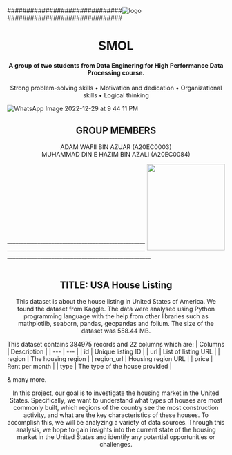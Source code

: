 ##############################![logo](https://user-images.githubusercontent.com/120595244/209935225-aafa25dc-e41f-44b6-963b-cc26f05dad4c.png)
##############################

<h1 align="center">
  SMOL
  <br>
</h1>


<h4 align="center">A group of two students from Data Enginering for High Performance Data Processing course</a>.</h4>

<p align="center">
  <a>Strong problem-solving skills</a> •
  <a>Motivation and dedication</a> •
  <a>Organizational skills</a> •
  <a>Logical thinking</a>
</p>

![WhatsApp Image 2022-12-29 at 9 44 11 PM](https://user-images.githubusercontent.com/120614176/209962317-1b122ec0-68cf-435f-894c-be0a0d930604.jpeg)
<h2 align="center">
  GROUP MEMBERS
  <br>
</h2>
<p align="center">
  ADAM WAFII BIN AZUAR (A20EC0003)
  <br>
  MUHAMMAD DINIE HAZIM BIN AZALI (A20EC0084)
</p>
<img align="right" width="180" height="200" src="https://media-exp1.licdn.com/dms/image/C5603AQE11--OSZp_ew/profile-displayphoto-shrink_200_200/0/1668077297959?e=1675900800&v=beta&t=Flu9EVBf_13ZJkioBuuxBElNcTxYQPZFtImDwOtwXLA">
<br>
<br>
<br>
<br>
<br>
<br>
<br>
<br>
<br>
<br>
________________________________________________________________________________________________________________________________________________________
<br>
<br>
<h2 align="center">
  TITLE: USA House Listing<br>
</h2>
<p align="center">
  This dataset is about the house listing in United States of America. We found the dataset from Kaggle. The data were analysed using Python programming language with the help from other libraries such as mathplotlib, seaborn, pandas, geopandas and folium. The size of the dataset was 558.44 MB.<br>
</p>

This dataset contains 384975 records and 22 columns which are:
| Columns | Description |
| --- | --- |
| 	id | Unique listing ID |
| url | List of listing URL |
| region | The housing region |
| region_url | Housing region URL |
| price | Rent per month |
| type | The type of the house provided |

& many more.

<p align="center">
  In this project, our goal is to investigate the housing market in the United States. Specifically, we want to understand what types of houses are most commonly built, which regions of the country see the most construction activity, and what are the key characteristics of these houses. To accomplish this, we will be analyzing a variety of data sources. Through this analysis, we hope to gain insights into the current state of the housing market in the United States and identify any potential opportunities or challenges.<br>
</p>
